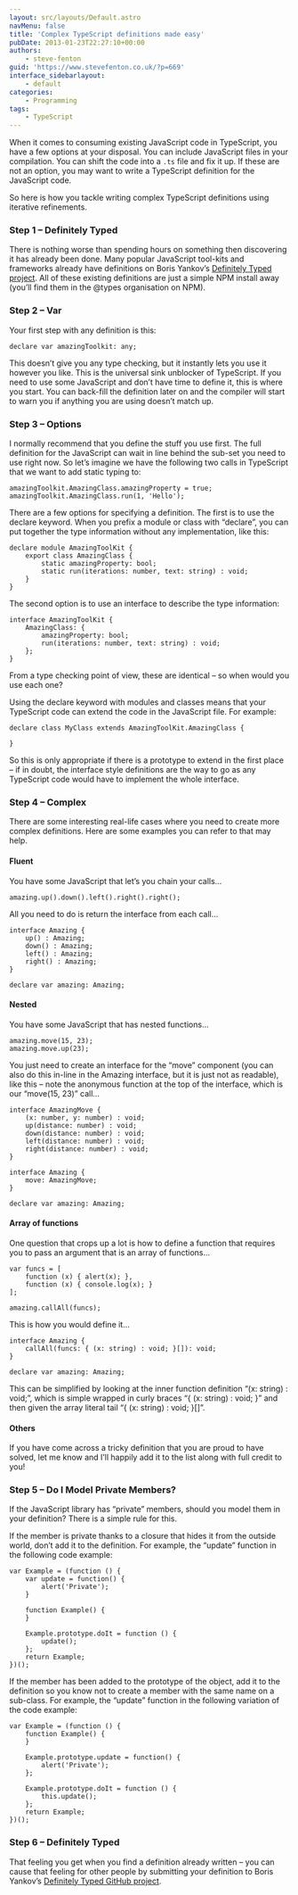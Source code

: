 ```yaml
---
layout: src/layouts/Default.astro
navMenu: false
title: 'Complex TypeScript definitions made easy'
pubDate: 2013-01-23T22:27:10+00:00
authors:
    - steve-fenton
guid: 'https://www.stevefenton.co.uk/?p=669'
interface_sidebarlayout:
    - default
categories:
    - Programming
tags:
    - TypeScript
---
```


When it comes to consuming existing JavaScript code in TypeScript, you have a few options at your disposal. You can include JavaScript files in your compilation. You can shift the code into a `.ts` file and fix it up. If these are not an option, you may want to write a TypeScript definition for the JavaScript code.

So here is how you tackle writing complex TypeScript definitions using iterative refinements.

### Step 1 – Definitely Typed

There is nothing worse than spending hours on something then discovering it has already been done. Many popular JavaScript tool-kits and frameworks already have definitions on Boris Yankov’s [Definitely Typed project](http://definitelytyped.org/). All of these existing definitions are just a simple NPM install away (you’ll find them in the @types organisation on NPM).

### Step 2 – Var

Your first step with any definition is this:

```
declare var amazingToolkit: any;
```
This doesn’t give you any type checking, but it instantly lets you use it however you like. This is the universal sink unblocker of TypeScript. If you need to use some JavaScript and don’t have time to define it, this is where you start. You can back-fill the definition later on and the compiler will start to warn you if anything you are using doesn’t match up.

### Step 3 – Options

I normally recommend that you define the stuff you use first. The full definition for the JavaScript can wait in line behind the sub-set you need to use right now. So let’s imagine we have the following two calls in TypeScript that we want to add static typing to:

```
amazingToolkit.AmazingClass.amazingProperty = true;
amazingToolkit.AmazingClass.run(1, 'Hello');
```
There are a few options for specifying a definition. The first is to use the declare keyword. When you prefix a module or class with “declare”, you can put together the type information without any implementation, like this:

```
declare module AmazingToolKit {
    export class AmazingClass {
        static amazingProperty: bool;
        static run(iterations: number, text: string) : void;
    }
}
```
The second option is to use an interface to describe the type information:

```
interface AmazingToolKit {
    AmazingClass: {
        amazingProperty: bool;
        run(iterations: number, text: string) : void;
    };
}
```
From a type checking point of view, these are identical – so when would you use each one?

Using the declare keyword with modules and classes means that your TypeScript code can extend the code in the JavaScript file. For example:

```
declare class MyClass extends AmazingToolKit.AmazingClass {
   
}
```
So this is only appropriate if there is a prototype to extend in the first place – if in doubt, the interface style definitions are the way to go as any TypeScript code would have to implement the whole interface.

### Step 4 – Complex

There are some interesting real-life cases where you need to create more complex definitions. Here are some examples you can refer to that may help.

#### Fluent

You have some JavaScript that let’s you chain your calls…

```
amazing.up().down().left().right().right();
```
All you need to do is return the interface from each call…

```
interface Amazing {
    up() : Amazing;
    down() : Amazing;
    left() : Amazing;
    right() : Amazing;
}

declare var amazing: Amazing;
```
#### Nested

You have some JavaScript that has nested functions…

```
amazing.move(15, 23);
amazing.move.up(23);
```
You just need to create an interface for the “move” component (you can also do this in-line in the Amazing interface, but it is just not as readable), like this – note the anonymous function at the top of the interface, which is our “move(15, 23)” call…

```
interface AmazingMove {
    (x: number, y: number) : void;
    up(distance: number) : void;
    down(distance: number) : void;
    left(distance: number) : void;
    right(distance: number) : void;
}

interface Amazing {
    move: AmazingMove;
}

declare var amazing: Amazing;
```
#### Array of functions

One question that crops up a lot is how to define a function that requires you to pass an argument that is an array of functions…

```
var funcs = [
    function (x) { alert(x); },
    function (x) { console.log(x); }
];

amazing.callAll(funcs);
```
This is how you would define it…

```
interface Amazing {
    callAll(funcs: { (x: string) : void; }[]): void;
}

declare var amazing: Amazing;
```
This can be simplified by looking at the inner function definition “(x: string) : void;”, which is simple wrapped in curly braces “{ (x: string) : void; }” and then given the array literal tail “{ (x: string) : void; }\[\]”.

#### Others

If you have come across a tricky definition that you are proud to have solved, let me know and I’ll happily add it to the list along with full credit to you!

### Step 5 – Do I Model Private Members?

If the JavaScript library has “private” members, should you model them in your definition? There is a simple rule for this.

If the member is private thanks to a closure that hides it from the outside world, don’t add it to the definition. For example, the “update” function in the following code example:

```
var Example = (function () {
    var update = function() {
        alert('Private');
    }

    function Example() {
    }

    Example.prototype.doIt = function () {
        update();
    };
    return Example;
})();
```
If the member has been added to the prototype of the object, add it to the definition so you know not to create a member with the same name on a sub-class. For example, the “update” function in the following variation of the code example:

```
var Example = (function () {
    function Example() {
    }

    Example.prototype.update = function() {
        alert('Private');
    };

    Example.prototype.doIt = function () {
        this.update();
    };
    return Example;
})();
```
### Step 6 – Definitely Typed

That feeling you get when you find a definition already written – you can cause that feeling for other people by submitting your definition to Boris Yankov’s [Definitely Typed GitHub project](https://github.com/borisyankov/DefinitelyTyped).